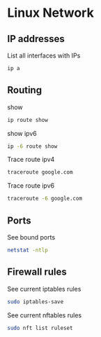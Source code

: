 # Linux Network 

## IP addresses

List all interfaces with IPs

```sh
ip a
```

## Routing

show

```sh
ip route show
```

show ipv6
```sh
ip -6 route show
```

Trace route ipv4
```sh
traceroute google.com
```

Trace route ipv6
```sh
traceroute -6 google.com
```

## Ports

See bound ports
```sh
netstat -ntlp
```

## Firewall rules

See current iptables rules

```sh
sudo iptables-save
```

See current nftables rules

```sh
sudo nft list ruleset
```